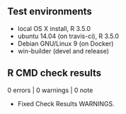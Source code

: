 ## Test environments
* local OS X install, R 3.5.0
* ubuntu 14.04 (on travis-ci), R 3.5.0
* Debian GNU/Linux 9 (on Docker)
* win-builder (devel and release)

## R CMD check results

0 errors | 0 warnings | 0 note

* Fixed Check Results WARNINGS.
